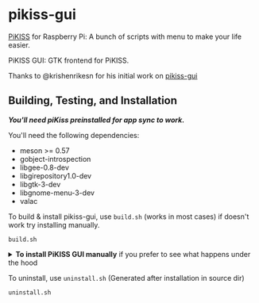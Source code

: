 # pikiss-gui
[PiKISS](https://github.com/jmcerrejon/piKiss) for Raspberry Pi: A bunch of scripts with menu to make your life easier. 
 
PiKISS GUI: GTK frontend for PiKISS.

Thanks to @krishenrikesn for his initial work on [pikiss-gui](https://github.com/krishenriksen/pikiss-gui)

## Building, Testing, and Installation

***You'll need piKiss preinstalled for app sync to work.***

You'll need the following dependencies:
* meson >= 0.57
* gobject-introspection
* libgee-0.8-dev
* libgirepository1.0-dev
* libgtk-3-dev
* libgnome-menu-3-dev
* valac

 To build & install pikiss-gui, use `build.sh` (works in most cases) if doesn't work try installing manually.

    build.sh
    
<details>
<summary><b>To install PiKISS GUI manually</b> if you prefer to see what happens under the hood</summary>
 
Run `meson build` to configure the build environment:
 * [Optional] set --pikissdir as absolute path to your piKiss installation directory
     - Relative paths like `~/home/pi/piKiss` & `../piKiss` may work for compilation but will cause runtime errors.
 ```
 meson --prefix=~/.local --pikissdir=/home/pi/piKiss -Dbuildtype=release build
 ```

Run `ninja -C build` to build PiKISS GUI
 ```
 ninja -C build
 ```
 
Run `sudo ninja -C build install` to install PiKISS GUI
 ```
 sudo ninja -C build install
 ```
 
Run `sudo ninja -C build postinst' to sync apps with PiKISS & create other data files
 ```
 sudo ninja -C build postinst
 ```
</details>

To uninstall, use `uninstall.sh` (Generated after installation in source dir)

    uninstall.sh
